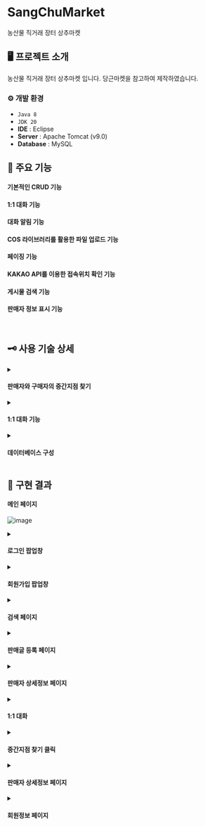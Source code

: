 # SangChuMarket
농산물 직거래 장터 상추마켓

## 🖥️ 프로젝트 소개
농산물 직거래 장터 상추마켓 입니다. 당근마켓을 참고하여 제작하였습니다.
<br>

### ⚙️ 개발 환경
- `Java 8`
- `JDK 20`
- **IDE** : Eclipse 
- **Server** : Apache Tomcat (v9.0)
- **Database** : MySQL

## 📌 주요 기능
#### 기본적인 CRUD 기능
#### 1:1 대화 기능
#### 대화 알림 기능
#### COS 라이브러리를 활용한 파일 업로드 기능
#### 페이징 기능
#### KAKAO API를 이용한 접속위치 확인 기능
#### 게시물 검색 기능
#### 판매자 정보 표시 기능
<br>

## 🗝️ 사용 기술 상세
<details><summary><h4>판매자와 구매자의 중간지점 찾기</h4> </summary>

<!-- summary 아래 한칸 공백 두어야함 -->
```
        function getAddr(lat,lng){
            let geocoder = new kakao.maps.services.Geocoder();

            let coord = new kakao.maps.LatLng(lat, lng);
            let callback = function(result, status) {
                if (status === kakao.maps.services.Status.OK) {
                    addname2=result[0].address.address_name;
                }
            }
            geocoder.coord2Address(coord.getLng(), coord.getLat(), callback);
        }
  
        var geocoder = new kakao.maps.services.Geocoder();
        var callback = function(result, status) {
            if (status === kakao.maps.services.Status.OK) {
                console.log(result);
                addx1=result[0].address.x;
                addy1=result[0].address.y;
                addx1=parseFloat(addx1);
                addy1=parseFloat(addy1);
                addx3=addx1+addx2;
                addy3=addy1+addy2;
                addx4 = addx3/2;
                addy4 = addy3/2;
                lat = addy4;
                lng = addx4;
        
                options = { //지도를 생성할 때 필요한 기본 옵션
                    center: new kakao.maps.LatLng(addy4, addx4), //지도의 중심좌표.
                    level: 4 //지도의 레벨(확대, 축소 정도)
                };
                const container = document.getElementById('map'); //지도를 담을 영역의 DOM 레퍼런스
                let map = new kakao.maps.Map(container, options); //지도 생성 및 객체 리턴
                var marker = new kakao.maps.Marker({ 
                    // 지도 중심좌표에 마커를 생성합니다 
                    position: map.getCenter() 
                }); 
                // 지도에 마커를 표시합니다
                marker.setMap(map);
                getAddr(lat,lng);
            }
        };

```
</details>
<details><summary><h4>1:1 대화 기능</h4> </summary>

<!-- summary 아래 한칸 공백 두어야함 -->

1. <message.jsp에 관하여(메세지보내는 창)>메시지를 보낼 때 msg 테이블에 reciverID에 받는사람 senderID에 보낸사람을 입력하여 msg table에 into 하도록 하였습니다.
   과거 대화내역 출력 부분은 select * from msg where (받는사람 = 나 and 보낸사람 = 상대) or (받는사람 = 상대 and 보낸사람 = 나) 인 경우를 리스트에 담아서 가져오게하였습니다.
   가져온 뒤 reciverID가 나면 대화의 왼쪽, senderID가 나면 대화의 오른쪽에 표시되도록 하였습니다.


2. <message_main.jsp에 관하여(메세지함 창)>메세지 함에서 개개인별 대화내역의 마지막 내용을 리스트를 가져온 방법은 자신의 닉네임이 받는사람 이거나 보낸사람이면(select * from msg where (senderId= 자신닉네임) or (reciverId= 자신닉네임)  리스트에 담아서 가지고왔습니다.
   그 뒤 한 상대당 1개의 리스트(채팅방)만 보여지게 하기 위해 중복된 값을 제거하여(msgList3 메소드에서 반복문과 ArrayList<String>의 contain 메소드를 이용) 대화함에 출력하였습니다.


3. 메세지 알림기능은 is Read가 0이고 받는사람이 자신이라면 알림이 표시되도록 하였고(msgToMe 메소드) 알림을 확인할경우 isRead를 1로 update 하도록 하였습니다(msgRead 메소드)


<a href="https://github.com/MegaZizon/SangChuMarket/blob/main/src/main/webapp/message/message.jsp">message.jsp</a>


<a href="https://github.com/MegaZizon/SangChuMarket/blob/main/src/main/webapp/message/message_main.jsp">message_main.jsp</a>


<a href="https://github.com/MegaZizon/SangChuMarket/blob/main/src/main/java/msg/MsgDAO.java">MsgDAO.java</a>

</details>

</details>
<details><summary><h4> 데이터베이스 구성</h4> </summary>

<!-- summary 아래 한칸 공백 두어야함 -->

TABLE USER


![image](https://github.com/MegaZizon/SangChuMarket/assets/105596059/4eaa899e-808a-4f7c-b8ac-3c4ed7857624)

TABLE Image


![image](https://github.com/MegaZizon/SangChuMarket/assets/105596059/96e74297-a60f-4b3e-924f-3d2ec16e4984)

TABLE Msg


![image](https://github.com/MegaZizon/SangChuMarket/assets/105596059/a17cc4e8-6b2b-4764-9059-1ab6669f5d0a)


</details>

 

<!-- <details><summary><h4>MVC 모델 1</h4> </summary> -->

<!-- summary 아래 한칸 공백 두어야함 -->

<!--  ![image](https://github.com/MegaZizon/SangChuMarket/assets/105596059/955710bc-b54b-49da-8dc0-8ce25f9b12ac) -->


<!-- 상추마켓은 MVC모델 1 구조를 사용하였습니다. View 와 Controller 모두 JSP가 담당하며 Model은 JavaBeans에서 담당합니다. 
구조가 단순하여 익히고 적용하기가 쉽기 때문에 이 구조를 사용하였습니다.
하지만 사용하면서 출력을 위한 뷰 코드와 로직처리를 위한 자바 코드 등이 뒤섞여 나중에는 유지보수가 매우 어려워지는 것을 느꼈습니다. 
</details> -->

</details> 


## 🚩 구현 결과



#### 메인 페이지


![image](https://github.com/MegaZizon/SangChuMarket/assets/105596059/7a484bd3-a125-4685-8ee9-ad183203a237)


<details><summary><h4>로그인 팝업창</h4> </summary>

<!-- summary 아래 한칸 공백 두어야함 -->

![image](https://github.com/MegaZizon/SangChuMarket/assets/105596059/6a2e72cf-6387-4553-8546-491e2ebb469f)

</details>

<details><summary><h4>회원가입 팝업창</h4> </summary>

<!-- summary 아래 한칸 공백 두어야함 -->

![image](https://github.com/MegaZizon/SangChuMarket/assets/105596059/aab684ce-f219-4a25-ae99-1b8e8d1ceea0)


</details>

<details><summary><h4>검색 페이지</h4> </summary>

<!-- summary 아래 한칸 공백 두어야함 -->

![image](https://github.com/MegaZizon/SangChuMarket/assets/105596059/66290e9d-d1dc-45a4-9a65-07422677421b)


</details>

<details><summary><h4>판매글 등록 페이지</h4> </summary>

<!-- summary 아래 한칸 공백 두어야함 -->

![image](https://github.com/MegaZizon/SangChuMarket/assets/105596059/a7cf49bc-0ba3-407d-b4ba-7c6b7cb4b2a0)


</details>

<details><summary><h4>판매자 상세정보 페이지</h4> </summary>

<!-- summary 아래 한칸 공백 두어야함 -->

![image](https://github.com/MegaZizon/SangChuMarket/assets/105596059/ac490a7d-1784-4585-af1c-43d8d5955b8c)
![image](https://github.com/MegaZizon/SangChuMarket/assets/105596059/c80466e9-c3e0-4b4f-8630-075434985461)
![image](https://github.com/MegaZizon/SangChuMarket/assets/105596059/49a7ea1f-5cd9-4f4f-a81e-1a10adf6831c)
![image](https://github.com/MegaZizon/SangChuMarket/assets/105596059/9ad55d46-4121-45da-9366-559427da32ac)




</details>

<details><summary><h4>1:1 대화</h4> </summary>

<!-- summary 아래 한칸 공백 두어야함 -->

![image](https://github.com/MegaZizon/SangChuMarket/assets/105596059/b1a24d66-cddf-44a1-9d76-0e4ed2e95b4d)


</details>

<details><summary><h4>중간지점 찾기 클릭</h4> </summary>

<!-- summary 아래 한칸 공백 두어야함 -->

![image](https://github.com/MegaZizon/SangChuMarket/assets/105596059/5d35e499-ad56-473a-bee0-49eec2eac468)



</details>

<details><summary><h4>판매자 상세정보 페이지</h4> </summary>

<!-- summary 아래 한칸 공백 두어야함 -->

![image](https://github.com/MegaZizon/SangChuMarket/assets/105596059/f9d2e029-df85-48f7-9658-e983d61ae93c)


</details>

<details><summary><h4>회원정보 페이지</h4> </summary>

<!-- summary 아래 한칸 공백 두어야함 -->

![image](https://github.com/MegaZizon/SangChuMarket/assets/105596059/e7a3982b-f7c1-45a2-9880-cedc41b4bc58)



</details>

